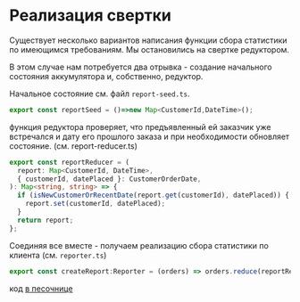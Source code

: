 # Реализация свертки

Существует несколько вариантов написания функции сбора статистики по имеющимся требованиям. Мы остановились на свертке редуктором.

В этом случае нам потребуется два отрывка - создание начального состояния аккумулятора и, собственно, редуктор.

Начальное состояние см. файл `report-seed.ts`.

```ts
export const reportSeed = ()=>new Map<CustomerId,DateTime>();
```

функция редуктора проверяет, что предъявленный ей заказчик уже встречался и дату его прошлого заказа и при необходимости обновляет состояние. (cм. report-reducer.ts)

```ts
export const reportReducer = (
  report: Map<CustomerId, DateTime>,
  { customerId, datePlaced }: CustomerOrderDate,
): Map<string, string> => {
  if (isNewCustomerOrRecentDate(report.get(customerId), datePlaced)) {
    report.set(customerId, datePlaced);
  }
  return report;
};
```

Соединяя все вместе - получаем реализацию сбора статистики по клиента (см. `reporter.ts`)

```ts
export const createReport:Reporter = (orders) => orders.reduce(reportReducer, reportSeed());
```

код [в песочнице](https://codesandbox.io/s/step-3-demo-03-08-module-03-safty-to-function-interface-msh4n)

#
#
